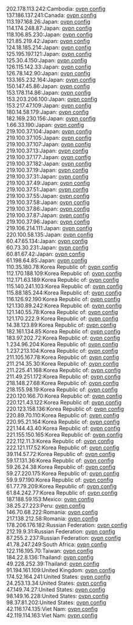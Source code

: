 202.178.113.242:Cambodia: [ovpn config](vpn/202_178_113_242.ovpn)  
137.186.137.241:Canada: [ovpn config](vpn/137_186_137_241.ovpn)  
113.197.168.26:Japan: [ovpn config](vpn/113_197_168_26.ovpn)  
114.174.248.87:Japan: [ovpn config](vpn/114_174_248_87.ovpn)  
118.106.85.230:Japan: [ovpn config](vpn/118_106_85_230.ovpn)  
121.85.219.42:Japan: [ovpn config](vpn/121_85_219_42.ovpn)  
124.18.185.214:Japan: [ovpn config](vpn/124_18_185_214.ovpn)  
125.195.197.121:Japan: [ovpn config](vpn/125_195_197_121.ovpn)  
125.30.4.150:Japan: [ovpn config](vpn/125_30_4_150.ovpn)  
126.115.142.33:Japan: [ovpn config](vpn/126_115_142_33.ovpn)  
126.78.142.90:Japan: [ovpn config](vpn/126_78_142_90.ovpn)  
133.165.232.164:Japan: [ovpn config](vpn/133_165_232_164.ovpn)  
150.147.45.86:Japan: [ovpn config](vpn/150_147_45_86.ovpn)  
153.178.114.86:Japan: [ovpn config](vpn/153_178_114_86.ovpn)  
153.203.206.100:Japan: [ovpn config](vpn/153_203_206_100.ovpn)  
153.217.47.109:Japan: [ovpn config](vpn/153_217_47_109.ovpn)  
180.14.58.179:Japan: [ovpn config](vpn/180_14_58_179.ovpn)  
182.169.230.156:Japan: [ovpn config](vpn/182_169_230_156.ovpn)  
1.66.33.190:Japan: [ovpn config](vpn/1_66_33_190.ovpn)  
219.100.37.104:Japan: [ovpn config](vpn/219_100_37_104.ovpn)  
219.100.37.105:Japan: [ovpn config](vpn/219_100_37_105.ovpn)  
219.100.37.107:Japan: [ovpn config](vpn/219_100_37_107.ovpn)  
219.100.37.13:Japan: [ovpn config](vpn/219_100_37_13.ovpn)  
219.100.37.177:Japan: [ovpn config](vpn/219_100_37_177.ovpn)  
219.100.37.182:Japan: [ovpn config](vpn/219_100_37_182.ovpn)  
219.100.37.19:Japan: [ovpn config](vpn/219_100_37_19.ovpn)  
219.100.37.31:Japan: [ovpn config](vpn/219_100_37_31.ovpn)  
219.100.37.49:Japan: [ovpn config](vpn/219_100_37_49.ovpn)  
219.100.37.51:Japan: [ovpn config](vpn/219_100_37_51.ovpn)  
219.100.37.55:Japan: [ovpn config](vpn/219_100_37_55.ovpn)  
219.100.37.58:Japan: [ovpn config](vpn/219_100_37_58.ovpn)  
219.100.37.86:Japan: [ovpn config](vpn/219_100_37_86.ovpn)  
219.100.37.87:Japan: [ovpn config](vpn/219_100_37_87.ovpn)  
219.100.37.96:Japan: [ovpn config](vpn/219_100_37_96.ovpn)  
219.106.214.111:Japan: [ovpn config](vpn/219_106_214_111.ovpn)  
220.100.58.135:Japan: [ovpn config](vpn/220_100_58_135.ovpn)  
60.47.65.134:Japan: [ovpn config](vpn/60_47_65_134.ovpn)  
60.73.30.231:Japan: [ovpn config](vpn/60_73_30_231.ovpn)  
60.81.67.42:Japan: [ovpn config](vpn/60_81_67_42.ovpn)  
61.198.64.85:Japan: [ovpn config](vpn/61_198_64_85.ovpn)  
110.35.180.78:Korea Republic of: [ovpn config](vpn/110_35_180_78.ovpn)  
112.170.188.109:Korea Republic of: [ovpn config](vpn/112_170_188_109.ovpn)  
112.171.63.189:Korea Republic of: [ovpn config](vpn/112_171_63_189.ovpn)  
115.140.241.103:Korea Republic of: [ovpn config](vpn/115_140_241_103.ovpn)  
115.88.185.244:Korea Republic of: [ovpn config](vpn/115_88_185_244.ovpn)  
116.126.92.190:Korea Republic of: [ovpn config](vpn/116_126_92_190.ovpn)  
121.130.89.242:Korea Republic of: [ovpn config](vpn/121_130_89_242.ovpn)  
121.140.55.78:Korea Republic of: [ovpn config](vpn/121_140_55_78.ovpn)  
121.170.222.9:Korea Republic of: [ovpn config](vpn/121_170_222_9.ovpn)  
14.38.123.89:Korea Republic of: [ovpn config](vpn/14_38_123_89.ovpn)  
182.161.134.85:Korea Republic of: [ovpn config](vpn/182_161_134_85.ovpn)  
183.97.202.72:Korea Republic of: [ovpn config](vpn/183_97_202_72.ovpn)  
1.234.96.204:Korea Republic of: [ovpn config](vpn/1_234_96_204.ovpn)  
1.237.213.104:Korea Republic of: [ovpn config](vpn/1_237_213_104.ovpn)  
211.105.167.78:Korea Republic of: [ovpn config](vpn/211_105_167_78.ovpn)  
211.214.35.30:Korea Republic of: [ovpn config](vpn/211_214_35_30.ovpn)  
211.225.41.168:Korea Republic of: [ovpn config](vpn/211_225_41_168.ovpn)  
211.49.251.172:Korea Republic of: [ovpn config](vpn/211_49_251_172.ovpn)  
218.148.27.68:Korea Republic of: [ovpn config](vpn/218_148_27_68.ovpn)  
218.155.98.19:Korea Republic of: [ovpn config](vpn/218_155_98_19.ovpn)  
220.120.166.70:Korea Republic of: [ovpn config](vpn/220_120_166_70.ovpn)  
220.121.43.122:Korea Republic of: [ovpn config](vpn/220_121_43_122.ovpn)  
220.123.158.136:Korea Republic of: [ovpn config](vpn/220_123_158_136.ovpn)  
220.89.70.110:Korea Republic of: [ovpn config](vpn/220_89_70_110.ovpn)  
220.95.21.164:Korea Republic of: [ovpn config](vpn/220_95_21_164.ovpn)  
221.144.43.40:Korea Republic of: [ovpn config](vpn/221_144_43_40.ovpn)  
221.155.150.165:Korea Republic of: [ovpn config](vpn/221_155_150_165.ovpn)  
222.112.11.3:Korea Republic of: [ovpn config](vpn/222_112_11_3.ovpn)  
222.121.117.52:Korea Republic of: [ovpn config](vpn/222_121_117_52.ovpn)  
39.114.57.72:Korea Republic of: [ovpn config](vpn/39_114_57_72.ovpn)  
59.17.131.36:Korea Republic of: [ovpn config](vpn/59_17_131_36.ovpn)  
59.26.24.38:Korea Republic of: [ovpn config](vpn/59_26_24_38.ovpn)  
59.27.220.175:Korea Republic of: [ovpn config](vpn/59_27_220_175.ovpn)  
59.9.97.190:Korea Republic of: [ovpn config](vpn/59_9_97_190.ovpn)  
61.77.79.209:Korea Republic of: [ovpn config](vpn/61_77_79_209.ovpn)  
61.84.242.77:Korea Republic of: [ovpn config](vpn/61_84_242_77.ovpn)  
187.188.59.153:Mexico: [ovpn config](vpn/187_188_59_153.ovpn)  
38.25.27.223:Peru: [ovpn config](vpn/38_25_27_223.ovpn)  
146.70.68.222:Romania: [ovpn config](vpn/146_70_68_222.ovpn)  
217.138.212.58:Romania: [ovpn config](vpn/217_138_212_58.ovpn)  
178.206.176.182:Russian Federation: [ovpn config](vpn/178_206_176_182.ovpn)  
212.19.9.31:Russian Federation: [ovpn config](vpn/212_19_9_31.ovpn)  
87.255.2.237:Russian Federation: [ovpn config](vpn/87_255_2_237.ovpn)  
41.78.247.249:South Africa: [ovpn config](vpn/41_78_247_249.ovpn)  
122.116.195.70:Taiwan: [ovpn config](vpn/122_116_195_70.ovpn)  
184.22.8.136:Thailand: [ovpn config](vpn/184_22_8_136.ovpn)  
49.228.252.39:Thailand: [ovpn config](vpn/49_228_252_39.ovpn)  
91.194.161.109:United Kingdom: [ovpn config](vpn/91_194_161_109.ovpn)  
174.52.164.241:United States: [ovpn config](vpn/174_52_164_241.ovpn)  
24.253.13.34:United States: [ovpn config](vpn/24_253_13_34.ovpn)  
47.149.74.27:United States: [ovpn config](vpn/47_149_74_27.ovpn)  
98.149.16.228:United States: [ovpn config](vpn/98_149_16_228.ovpn)  
98.37.81.202:United States: [ovpn config](vpn/98_37_81_202.ovpn)  
42.116.174.135:Viet Nam: [ovpn config](vpn/42_116_174_135.ovpn)  
42.119.114.163:Viet Nam: [ovpn config](vpn/42_119_114_163.ovpn)  
